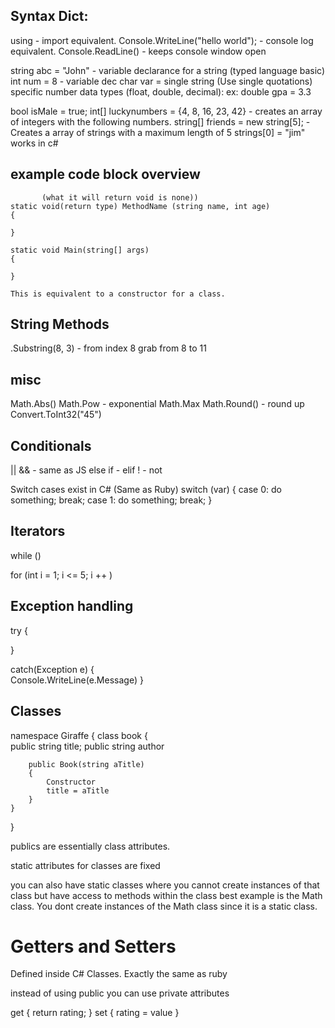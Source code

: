 ## Syntax Dict: 

using - import equivalent. 
Console.WriteLine("hello world");  - console log equivalent. 
Console.ReadLine() - keeps console window open 

string abc = "John" - variable declarance for a string (typed language basic)
int num = 8 - variable dec
char var = single string (Use single quotations)
specific number data types (float, double, decimal): 
    ex: 
        double gpa = 3.3

bool isMale = true; 
int[] luckynumbers = {4, 8, 16, 23, 42} - creates an array of integers with the following numbers.
string[] friends = new string[5]; - Creates a array of strings with a maximum length of 5
    strings[0] = "jim" works in c# 

## example code block overview 
           (what it will return void is none))
    static void(return type) MethodName (string name, int age) 
    {
        
    }

    static void Main(string[] args) 
    {

    }

    This is equivalent to a constructor for a class. 

## String Methods

.Substring(8, 3)  - from index 8 grab from 8 to 11

## misc

Math.Abs()
Math.Pow - exponential
Math.Max
Math.Round() - round up
Convert.ToInt32("45")

## Conditionals 

|| && - same as JS
else if - elif 
! - not

Switch cases exist in C# (Same as Ruby) 
    switch (var) 
    {
        case 0:
            do something;
            break;
        case 1:
            do something;
            break; 
    }

## Iterators

while () 

for (int i = 1; i <= 5; i ++ 
)

## Exception handling 

try
{

}

catch(Exception e)
{   
    Console.WriteLine(e.Message)
}

## Classes

namespace Giraffe 
{
    class book 
    {   
        public string title; 
        public string author

        public Book(string aTitle) 
        {
            Constructor
            title = aTitle
        }
    }
}

publics are essentially class attributes.

static attributes for classes are fixed

you can also have static classes where you cannot create instances of that class but have access to methods within the class
best example is the Math class. You dont create instances of the Math class since it is a static class.




# Getters and Setters

 Defined inside C# Classes. Exactly the same as ruby

instead of using public you can use private attributes

get { return rating; } 
set { rating = value }